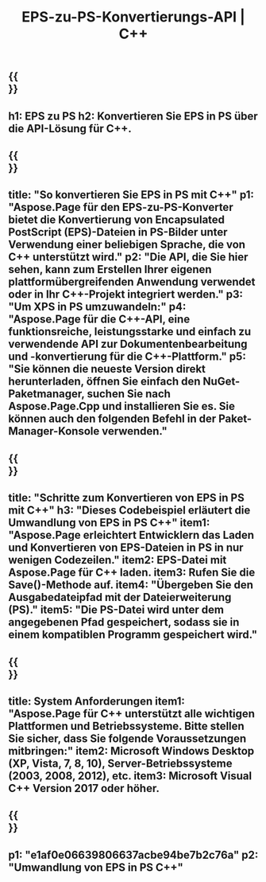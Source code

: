 ﻿---
translation: true
template: /_templates/_conversion-child-cpp.md
title: EPS-zu-PS-Konvertierungs-API | C++
url: /cpp/conversion/eps-to-ps/
description: Umwandlung von EPS in PS bereitgestellt von Aspose.Page für die C++-API-Lösung. Funktioniert in C++ Runtime Environment für Windows 32 Bit, Windows 64 Bit und Linux 64 Bit.
informat: EPS
outformat: PS
otherformats: XPS PS
---

{{<section banner>}}
---
h1: EPS zu PS
h2: Konvertieren Sie EPS in PS über die API-Lösung für C++.
---

{{<section overview>}}
---
title: "So konvertieren Sie EPS in PS mit C++"
p1: "Aspose.Page für den EPS-zu-PS-Konverter bietet die Konvertierung von Encapsulated PostScript (EPS)-Dateien in PS-Bilder unter Verwendung einer beliebigen Sprache, die von C++ unterstützt wird."
p2: "Die API, die Sie hier sehen, kann zum Erstellen Ihrer eigenen plattformübergreifenden Anwendung verwendet oder in Ihr C++-Projekt integriert werden."
p3: "Um XPS in PS umzuwandeln:"
p4: "Aspose.Page für die C++-API, eine funktionsreiche, leistungsstarke und einfach zu verwendende API zur Dokumentenbearbeitung und -konvertierung für die C++-Plattform."
p5: "Sie können die neueste Version direkt herunterladen, öffnen Sie einfach den NuGet-Paketmanager, suchen Sie nach Aspose.Page.Cpp und installieren Sie es. Sie können auch den folgenden Befehl in der Paket-Manager-Konsole verwenden."
---

{{<section feature1>}}
---
title: "Schritte zum Konvertieren von EPS in PS mit C++"
h3: "Dieses Codebeispiel erläutert die Umwandlung von EPS in PS C++"
item1: "Aspose.Page erleichtert Entwicklern das Laden und Konvertieren von EPS-Dateien in PS in nur wenigen Codezeilen."
item2: EPS-Datei mit Aspose.Page für C++ laden.
item3: Rufen Sie die Save()-Methode auf.
item4: "Übergeben Sie den Ausgabedateipfad mit der Dateierweiterung (PS)."
item5: "Die PS-Datei wird unter dem angegebenen Pfad gespeichert, sodass sie in einem kompatiblen Programm gespeichert wird."
---

{{<section feature2>}}
---
title: System Anforderungen
item1: "Aspose.Page für C++ unterstützt alle wichtigen Plattformen und Betriebssysteme. Bitte stellen Sie sicher, dass Sie folgende Voraussetzungen mitbringen:"
item2: Microsoft Windows Desktop (XP, Vista, 7, 8, 10), Server-Betriebssysteme (2003, 2008, 2012), etc.
item3: Microsoft Visual C++ Version 2017 oder höher.
---

{{<section gist>}}
---
p1: "e1af0e06639806637acbe94be7b2c76a"
p2: "Umwandlung von EPS in PS C++"
---
